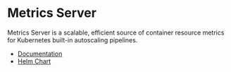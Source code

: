 # Metrics Server

Metrics Server is a scalable, efficient source of container resource metrics for Kubernetes built-in autoscaling pipelines.

- [Documentation](https://kubernetes.io/docs/tasks/debug/debug-cluster/resource-metrics-pipeline/)
- [Helm Chart](https://github.com/kubernetes-sigs/metrics-server/tree/master/charts/metrics-server)
